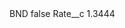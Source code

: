 <?xml version="1.0" encoding="UTF-8"?>
<CustomMetadata xmlns="http://soap.sforce.com/2006/04/metadata" xmlns:xsi="http://www.w3.org/2001/XMLSchema-instance" xmlns:xsd="http://www.w3.org/2001/XMLSchema">
    <label>BND</label>
    <protected>false</protected>
    <values>
        <field>Rate__c</field>
        <value xsi:type="xsd:double">1.3444</value>
    </values>
</CustomMetadata>
